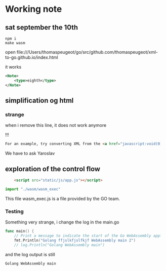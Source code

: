 # Working note

## sat september the 10th

```
npm i
make wasm
```

open file:///Users/thomaspeugeot/go/src/github.com/thomaspeugeot/xml-to-go.github.io/index.html

it works

```xml
<Note>
    <type>eighth</type>
</Note>
```

## simplification og html

### strange 

when i remove this line, it does not work anymore

!!!

```html
For an example, try converting XML from the <a href="javascript:void(0);" id="sample">Sample</a>
```

We have to ask Yaroslav

## exploration of the control flow

```html
    <script src="static/js/app.js"></script>
```

```js
import "./wasm/wasm_exec"
```

This file wasm_exec.js is a file provided by the GO team.

### Testing 

Something very strange, i change the log in the main.go

```go
func main() {
	// Print a message to indicate the start of the Go WebAssembly application.
	fmt.Println("Golang ffjslkfjslfkjf WebAssembly main 2")
	// log.Println("Golang WebAssembly main")
```

and the log output is still 

```
Golang WebAssembly main
```

